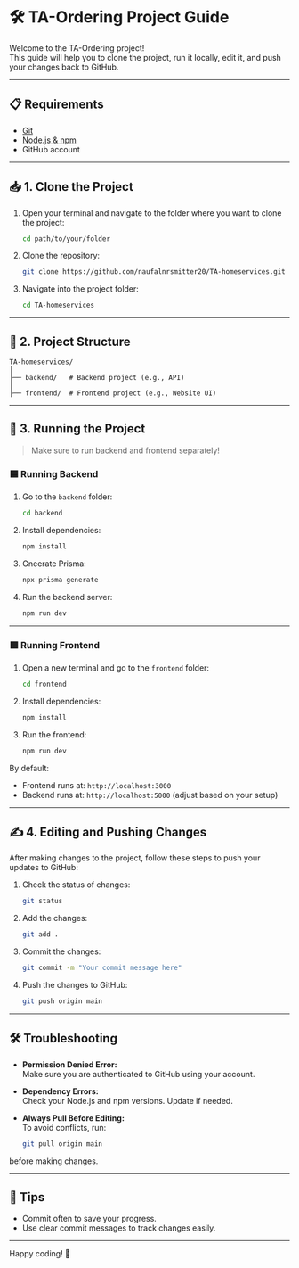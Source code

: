 
# 🛠️ TA-Ordering Project Guide

Welcome to the TA-Ordering project!  
This guide will help you to clone the project, run it locally, edit it, and push your changes back to GitHub.

---

## 📋 Requirements

- [Git](https://git-scm.com/)
- [Node.js & npm](https://nodejs.org/)
- GitHub account

---

## 📥 1. Clone the Project

1. Open your terminal and navigate to the folder where you want to clone the project:

    ```bash
    cd path/to/your/folder
    ```

2. Clone the repository:

    ```bash
    git clone https://github.com/naufalnrsmitter20/TA-homeservices.git
    ```

3. Navigate into the project folder:

    ```bash
    cd TA-homeservices
    ```

---

## 📂 2. Project Structure

```
TA-homeservices/
│
├── backend/   # Backend project (e.g., API)
│
├── frontend/  # Frontend project (e.g., Website UI)
```

---

## 🚀 3. Running the Project

> Make sure to run backend and frontend separately!

### 🟦 Running Backend

1. Go to the `backend` folder:

    ```bash
    cd backend
    ```

2. Install dependencies:

    ```bash
    npm install
    ```
    
3. Gneerate Prisma:

    ```bash
    npx prisma generate
    ```

4. Run the backend server:

    ```bash
    npm run dev
    ```

---

### 🟪 Running Frontend

1. Open a new terminal and go to the `frontend` folder:

    ```bash
    cd frontend
    ```

2. Install dependencies:

    ```bash
    npm install
    ```

3. Run the frontend:

    ```bash
    npm run dev
    ```

By default:
- Frontend runs at: `http://localhost:3000`
- Backend runs at: `http://localhost:5000` (adjust based on your setup)

---

## ✍️ 4. Editing and Pushing Changes

After making changes to the project, follow these steps to push your updates to GitHub:

1. Check the status of changes:

    ```bash
    git status
    ```

2. Add the changes:

    ```bash
    git add .
    ```

3. Commit the changes:

    ```bash
    git commit -m "Your commit message here"
    ```

4. Push the changes to GitHub:

    ```bash
    git push origin main
    ```

---

## 🛠️ Troubleshooting

- **Permission Denied Error:**  
  Make sure you are authenticated to GitHub using your account.

- **Dependency Errors:**  
  Check your Node.js and npm versions. Update if needed.

- **Always Pull Before Editing:**  
  To avoid conflicts, run:

    ```bash
    git pull origin main
    ```

before making changes.

---

## 📣 Tips

- Commit often to save your progress.
- Use clear commit messages to track changes easily.

---

Happy coding! 🚀
